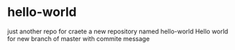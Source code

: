 # hello-world
just another repo for craete a new repository named hello-world
Hello world for new branch of master with commite message

